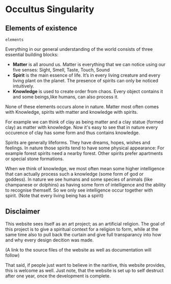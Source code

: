 # Occultus Singularity

## Elements of existence

```
elements
```

Everything in our general understanding of the world consists of three essential
building blocks:

* **Matter** is all around us. Matter is everything that we can notice using our five senses: Sight, Smell, Taste, Touch, Sound
* **Spirit** is the main essence of life. It’s in every living creature and every living plant on the planet. The presence of spirits can only be noticed intuitively.
* **Knowledge** is used to create order from chaos. Every object contains it and some beings,like humans, can also process it.

None of these elements occurs alone in nature. Matter  most often comes with
Knowledge, spirits with matter and knowledge with spirits.

For example we can think of clay as being matter and a clay statue (formed clay)
as matter with knowledge. Now it's easy to see that in nature every occurence of
clay has some form and thus contains knowledge.

Spirits are generally lifeforms. They have dreams, hopes, wishes and feelings.
In nature those spirits tend to have some physical appearance: For example
forest spirits need a nearby forest. Other spirits prefer apartments or special
stone formations.

When we think of knowledge, we most often mean some higher intelligence that can
actually process such a knowledge (some form of god or goddess). In nature we
see humans and some species of animals (like champanese or dolphins) as having
some form of intelligence and the ability to recognise themself. So we only see intelligence occur together with spirit. (Note that every living being has a
spirit)

## Disclaimer

This website sees itself as an art project; as an artificial religion. The goal
of this project is to give a spiritual context for a religion to form, while at
the same time also to pull back the curtain and give full transparancy into how 
and why every design decition was made.

(A link to the source files of the website as well as documentation will follow)

That said, if people just want to believe in the naritive, this website provides,
this  is welcome as well. Just note, that the website is set up to self destruct
after one year, once the development is complete.
